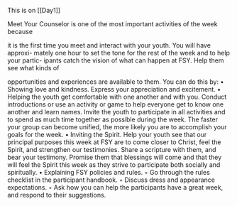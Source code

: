 This is on [[Day1]]

Meet Your Counselor is one of the most important activities of the week because

it is the first time you meet and interact with your youth. You will have approxi-
mately one hour to set the tone for the rest of the week and to help your partic-
ipants catch the vision of what can happen at FSY. Help them see what kinds of

opportunities and experiences are available to them. You can do this by:
• Showing love and kindness. Express your appreciation and excitement.
• Helping the youth get comfortable with one another and with you. Conduct
introductions or use an activity or game to help everyone get to know one
another and learn names. Invite the youth to participate in all activities and
to spend as much time together as possible during the week. The faster
your group can become unified, the more likely you are to accomplish your
goals for the week.
• Inviting the Spirit. Help your youth see that our principal purposes this
week at FSY are to come closer to Christ, feel the Spirit, and strengthen our
testimonies. Share a scripture with them, and bear your testimony. Promise
them that blessings will come and that they will feel the Spirit this week as
they strive to participate both socially and spiritually.
• Explaining FSY policies and rules.
◦ Go through the rules checklist in the participant handbook.
◦ Discuss dress and appearance expectations.
◦ Ask how you can help the participants have a great week, and respond
to their suggestions.
